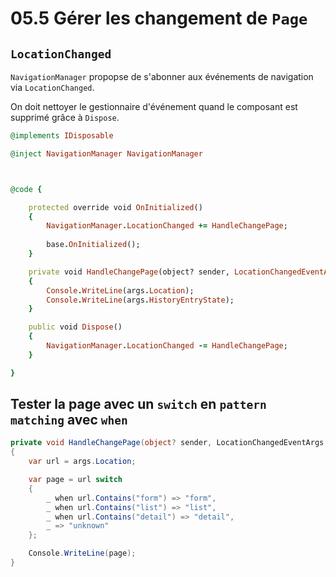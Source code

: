 # 05.5 Gérer les changement de `Page`



## `LocationChanged`

`NavigationManager` propopse de s'abonner aux événements de navigation via `LocationChanged`.

On doit nettoyer le gestionnaire d'événement quand le composant est supprimé grâce à `Dispose`.

```ruby
@implements IDisposable

@inject NavigationManager NavigationManager



@code {

    protected override void OnInitialized()
    {
        NavigationManager.LocationChanged += HandleChangePage;
        
        base.OnInitialized();
    }

    private void HandleChangePage(object? sender, LocationChangedEventArgs args)
    {
        Console.WriteLine(args.Location);
        Console.WriteLine(args.HistoryEntryState);
    }

    public void Dispose()
    {
        NavigationManager.LocationChanged -= HandleChangePage;
    }

}
```



## Tester la page avec un `switch` en `pattern matching` avec `when`

```cs
private void HandleChangePage(object? sender, LocationChangedEventArgs args)
{
    var url = args.Location;

    var page = url switch
    {
        _ when url.Contains("form") => "form",
        _ when url.Contains("list") => "list",
        _ when url.Contains("detail") => "detail",
        _ => "unknown"
    };

    Console.WriteLine(page);
}
```


